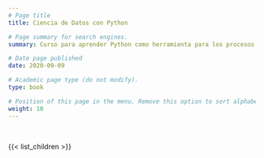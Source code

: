 ```yaml
---
# Page title
title: Ciencia de Datos con Python

# Page summary for search engines.
summary: Curso para aprender Python como herramienta para los procesos de Ciencia de Datos

# Date page published
date: 2020-09-09

# Academic page type (do not modify).
type: book

# Position of this page in the menu. Remove this option to sort alphabetically.
weight: 10
---
```

<script type="text/javascript" src="https://cdnjs.buymeacoffee.com/1.0.0/button.prod.min.js" data-name="bmc-button" data-slug="joserzapata" data-color="#328cc1" data-emoji="" data-font="Cookie" data-text="Invítame a un Café" data-outline-color="#000000" data-font-color="#ffffff" data-coffee-color="#FFDD00" ></script><br>

{{< list_children >}}
